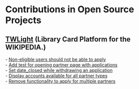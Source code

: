 # Contributions in Open Source Projects
[TWLight](https://github.com/WikipediaLibrary/TWLight) (Library Card Platform for the WIKIPEDIA.)
-
\- [Non-eligible users should not be able to apply](https://github.com/WikipediaLibrary/TWLight/pull/829/files)    
\- [Add test for opening partner page with applications](https://github.com/WikipediaLibrary/TWLight/pull/858/files)   
\- [Set date_closed while withdrawing an application](https://github.com/WikipediaLibrary/TWLight/pull/815/files)  
\- [Display accounts available for all partner types](https://github.com/WikipediaLibrary/TWLight/pull/895/files)  
\- [Remove functionality to apply for multiple partners](https://github.com/WikipediaLibrary/TWLight/pull/910/files)  
